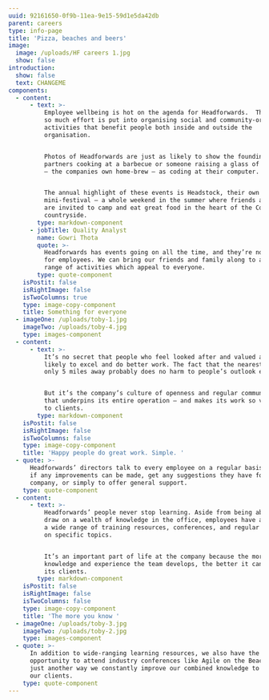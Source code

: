 ```yaml
---
uuid: 92161650-0f9b-11ea-9e15-59d1e5da42db
parent: careers
type: info-page
title: 'Pizza, beaches and beers'
image:
  image: /uploads/HF careers 1.jpg
  show: false
introduction:
  show: false
  text: CHANGEME
components:
  - content:
      - text: >-
          Employee wellbeing is hot on the agenda for Headforwards.  That’s why
          so much effort is put into organising social and community-orientated
          activities that benefit people both inside and outside the
          organisation. 


          Photos of Headforwards are just as likely to show the founding
          partners cooking at a barbecue or someone raising a glass of ‘Devhops’
          – the companies own home-brew – as coding at their computer.


          The annual highlight of these events is Headstock, their own
          mini-festival – a whole weekend in the summer where friends and family
          are invited to camp and eat great food in the heart of the Cornish
          countryside.
        type: markdown-component
      - jobTitle: Quality Analyst
        name: Gowri Thota
        quote: >-
          Headforwards has events going on all the time, and they’re not just
          for employees. We can bring our friends and family along to a wide
          range of activities which appeal to everyone.
        type: quote-component
    isPostit: false
    isRightImage: false
    isTwoColumns: true
    type: image-copy-component
    title: Something for everyone
  - imageOne: /uploads/toby-1.jpg
    imageTwo: /uploads/toby-4.jpg
    type: images-component
  - content:
      - text: >-
          It’s no secret that people who feel looked after and valued are more
          likely to excel and do better work. The fact that the nearest beach is
          only 5 miles away probably does no harm to people’s outlook either.


          But it’s the company’s culture of openness and regular communication
          that underpins its entire operation – and makes its work so valuable
          to clients.
        type: markdown-component
    isPostit: false
    isRightImage: false
    isTwoColumns: false
    type: image-copy-component
    title: 'Happy people do great work. Simple. '
  - quote: >-
      Headforwards’ directors talk to every employee on a regular basis to check
      if any improvements can be made, get any suggestions they have for the
      company, or simply to offer general support.
    type: quote-component
  - content:
      - text: >-
          Headforwards’ people never stop learning. Aside from being able to
          draw on a wealth of knowledge in the office, employees have access to
          a wide range of training resources, conferences, and regular sessions
          on specific topics. 


          It’s an important part of life at the company because the more
          knowledge and experience the team develops, the better it can serve
          its clients.
        type: markdown-component
    isPostit: false
    isRightImage: false
    isTwoColumns: false
    type: image-copy-component
    title: 'The more you know '
  - imageOne: /uploads/toby-3.jpg
    imageTwo: /uploads/toby-2.jpg
    type: images-component
  - quote: >-
      In addition to wide-ranging learning resources, we also have the
      opportunity to attend industry conferences like Agile on the Beach. It’s
      just another way we constantly improve our combined knowledge to benefit
      our clients.
    type: quote-component
---
```



